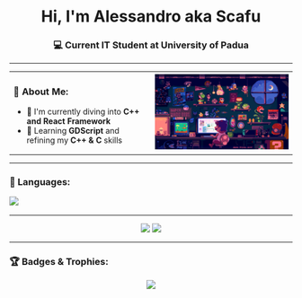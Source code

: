<h1 align="center">Hi, I'm Alessandro aka Scafu</h1>
<h3 align="center">💻 Current IT Student at University of Padua</h3>

---

<table align="center">
  <tr>
    <td width="50%">
      <h3>🧠 About Me:</h3>
      <ul>
        <li>🔭 I'm currently diving into <strong>C++ and React Framework</strong></li>
        <li>🌱 Learning <strong>GDScript</strong> and refining my <strong>C++ & C</strong> skills</li>
      </ul>
    </td>
    <td width="50%">
      <img src="https://raw.githubusercontent.com/scafu/scafu/main/mainGithub.gif" alt="Chill Mario Pixel Art" width="500"/>
    </td>
  </tr>
</table>

---

### 🧰 Languages:
<p align="left">
  <img src="https://skillicons.dev/icons?i=c,cpp,dart,flutter,firebase,git,qt&theme=dark" />
</p>

---

<div align="center">
    <img src="https://github-readme-stats.vercel.app/api?username=scafu&show_icons=true&theme=tokyonight&hide_border=true" width="51%"/>
    <img src="https://github-readme-stats.vercel.app/api/top-langs/?username=scafu&layout=compact&theme=tokyonight&hide_border=true" width="46%"/>
</div>

---

### 🏆 Badges & Trophies:
<p align="center">
  <img src="https://github-profile-trophy.vercel.app/?username=scafu&theme=onedark&no-bg=true&no-frame=true&column=7"/>
</p>








